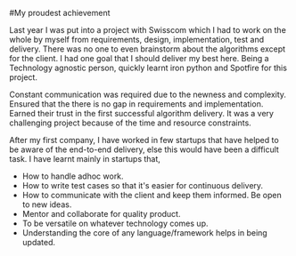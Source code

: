 #My proudest achievement 

Last year I was put into a project with Swisscom which I had to work on the whole by myself from requirements, design, implementation, test and delivery.
There was no one to even brainstorm about the algorithms except for the client. 
I had one goal that I should deliver my best here.
Being a Technology agnostic person, quickly learnt iron python and Spotfire for this project.

Constant communication was required due to the newness and complexity.
Ensured that the there is no gap in requirements and implementation.
Earned their trust in the first successful algorithm delivery.
It was a very challenging project because of the time and resource constraints.

After my first company, I have worked in few startups that have helped to be aware of the end-to-end delivery, else this would have been a difficult task. 
I have learnt mainly in startups that, 

* How to handle adhoc work. 
* How to write test cases so that it's easier for continuous delivery.
* How to communicate with the client and keep them informed. Be open to new ideas.
* Mentor and collaborate for quality product.
* To be versatile on whatever technology comes up. 
* Understanding the core of any language/framework helps in being updated.
  